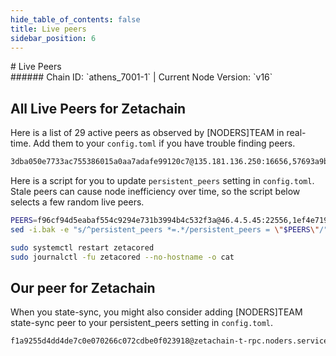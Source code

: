 ```yaml
---
hide_table_of_contents: false
title: Live peers
sidebar_position: 6
---
```


<div class="h1-with-icon icon-zetachain">
# Live Peers
</div>
###### Chain ID: `athens_7001-1` | Current Node Version: `v16`

## All Live Peers for Zetachain
Here is a list of 29 active peers as observed by [NODERS]TEAM in real-time. Add them to your `config.toml` if you have trouble finding peers.

```bash
3dba050e7733ac755386015a0aa7adafe99120c7@135.181.136.250:16656,57693a9bce3ffb5d6023a161ac9f744ac09a2329@162.19.240.28:26656,f96cf94d5eabaf554c9294e731b3994b4c532f3a@46.4.5.45:22556,0844caf1e7be0dc1ce1c0523e87140a3c79a1d77@148.251.177.108:22556,644ed724398a2022f150916754d3f4d9ad6b83ef@185.202.223.111:29656,2352e5f3bad70d13ebae1876966d6a10c219e819@95.216.244.70:26656,cca8d18d2331a751bb6fabd2eb406d5469c575eb@168.119.10.134:26756,e3a9810a22a12c04ef1663f8747274e4ef1bdf58@51.159.145.74:26656,e3fea0450f9d23ad7b64d41aab882a82a0b71d6b@150.136.176.81:26656,d21b103628b0d5d824bbe81b809d8dc457bd2059@195.201.197.4:16656,a2d7b40531465e52dd3d3748f382fd3398f97bb7@173.249.32.75:26656,809c1bdb33c162fdc380372523ccd58131368380@54.77.180.134:26656,af58c82b5f4d2268e0b8ca9150190e438c07d90d@34.239.99.239:26656,e1459ff77eba048e8d5d0f678dd1303cf65e122a@13.229.67.74:26656,9a2e8d08a0f61b318c608350e080c000c97e9cf2@34.170.76.79:26656,bfe08fd624b534cbd650c7d302e691c7b59692db@195.189.96.118:56156,5aaa51a3b9465a32f7f6c9df1d46d4bfcc16aecb@34.68.149.187:26656,66338a18a755a0c780b011f012ff142ebaa8fa56@44.236.174.26:26656,b96c038643c08373535956e3505a5aa955fadb0a@54.254.133.239:26656,a6f64e0b862878b02b0805610c6e10c5d3001fed@35.212.123.36:26656,4226fcb3b3809c00bc56283063fc52fa4bfc9a17@18.210.106.52:26656,9c26260b0148376d2343c4c8c2e2bd7f3f498cd4@35.162.231.114:26656,c1bbbfe2a5b15674bf24a869b3e8189b6b410ae7@65.108.231.124:14656,a6090cdf3ff4bdc428ba89c4f622ec1b3490e338@18.143.71.236:26656,2505e8a3b49b7451ed58195c7015c5c677b18365@195.14.6.2:26656,5e07782b4def4426dd5bf8e6553408efa4624079@63.251.232.252:51010,c1355344beed2224ff1377dd102e6f847cce2cb6@34.253.137.241:26656,541df90de74d9fe8a05812b7f12f68be11c5eccc@202.8.10.137:26656,1ef4e7193a9d42a8f3e5195f7a21e925bc50ff55@57.129.28.218:26656
```

Here is a script for you to update `persistent_peers` setting in `config.toml`. Stale peers can cause node inefficiency over time, so the script below selects a few random live peers.

```bash
PEERS=f96cf94d5eabaf554c9294e731b3994b4c532f3a@46.4.5.45:22556,1ef4e7193a9d42a8f3e5195f7a21e925bc50ff55@57.129.28.218:26656,57693a9bce3ffb5d6023a161ac9f744ac09a2329@162.19.240.28:26656,cca8d18d2331a751bb6fabd2eb406d5469c575eb@168.119.10.134:26756,e1459ff77eba048e8d5d0f678dd1303cf65e122a@13.229.67.74:26656
sed -i.bak -e "s/^persistent_peers *=.*/persistent_peers = \"$PEERS\"/" ~/.zetacored/config/config.toml

sudo systemctl restart zetacored
sudo journalctl -fu zetacored --no-hostname -o cat
```

## Our peer for Zetachain
When you state-sync, you might also consider adding [NODERS]TEAM state-sync peer to your persistent_peers setting in `config.toml`.

```bash
f1a9255d4dd4de7c0e070266c072cdbe0f023918@zetachain-t-rpc.noders.services:17656
```
